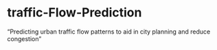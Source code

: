 # traffic-Flow-Prediction
“Predicting urban traffic flow patterns to aid in city planning and reduce congestion”
